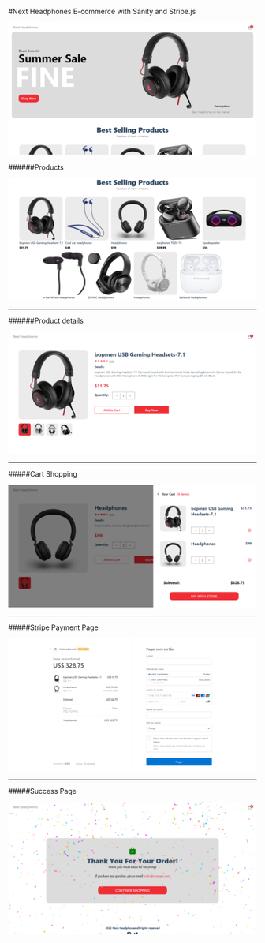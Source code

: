 #Next Headphones E-commerce with Sanity and Stripe.js

![image!](assets/images/HeadPhones%20Store.png "Banner Hero")

######Products

![image!](assets/images/HeadPhones%20Store%20(2).png "Products")

---

######Product details

![image!](assets/images/HeadPhones%20Store%20(3).png "Prodcut details")

---

#####Cart Shopping

![image!](assets/images/HeadPhones%20Store%20(4).png "Cart ")

---

#####Stripe Payment Page

![image!](assets/images/JacksonSamuel.png "Payment Page")

---

#####Success Page

![image!](assets/images/HeadPhones%20Store%20(5).png "Succes")